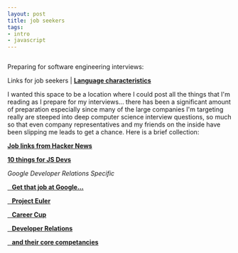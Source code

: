 ```yaml
---
layout: post
title: job seekers
tags:
- intro
- javascript
---
```


<img src="imposter.jpg" alt="">

Preparing for software engineering interviews:

Links for job seekers | **[Language characteristics](/languages "Qualatative Language Characteristics")**

I wanted this space to be a location where I could post all the things that I'm reading as I prepare for my interviews... there has been a significant amount of preparation especially since many of the large companies I'm targeting really are steeped into deep computer science interview questions, so much so that even company representatives and my friends on the inside have been slipping me leads to get a chance. Here is a brief collection:

**<a href="https://news.ycombinator.com/item?id=10492086" target="_blank">Job links from Hacker News</a>**

**<a href="https://medium.com/javascript-scene/10-interview-questions-every-javascript-developer-should-know-6fa6bdf5ad95#.sb8fvdn5t" target="_blank">10 things for JS Devs</a>**

*Google Developer Relations Specific*

**<a href="http://steve-yegge.blogspot.com/2008/03/get-that-job-at-google.html" target="_blank"> &nbsp;&nbsp; Get that job at Google...</a>**

**<a href="https://projecteuler.net/" target="_blank">&nbsp;&nbsp; Project Euler</a>**

**<a href="http://www.careercup.com" target="_blank">&nbsp;&nbsp; Career Cup</a>**

**<a href="https://medium.com/google-developers/why-do-we-pay-these-people-anyway-d7ed706d6d55" target="_blank">&nbsp;&nbsp; Developer Relations</a>**

**<a href="https://medium.com/google-developers/the-core-competencies-of-developer-relations-f3e1c04c0f5b" target="blank">&nbsp;&nbsp; and their core competancies</a>**
